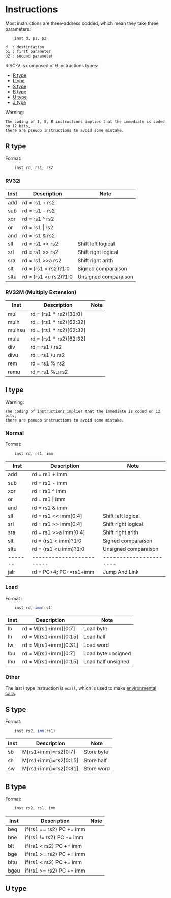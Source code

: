 # Instructions

Most instructions are three-address codded, which mean they take three
parameters:

```
    inst d, p1, p2

d  : destiniation
p1 : first parameter
p2 : second parameter
```

RISC-V is composed of 6 instructions types:

* [R type](#R-type)
* [I type](#I-type)
* [S type](#S-type)
* [B type](#B-type)
* [U type](#U-type)
* [J type](#J-type)

Warning:

    The coding of I, S, B instructions implies that the immediate is coded on 12 bits,
    there are pseudo instructions to avoid some mistake.

## R type

Format:
```as
    inst rd, rs1, rs2
```

### RV32I

| Inst  | Description            | Note                 |
|-------|------------------------|----------------------|
| add   | rd = rs1 + rs2         |                      |
| sub   | rd = rs1 - rs2         |                      |
| xor   | rd = rs1 ^ rs2         |                      |
| or    | rd = rs1 \| rs2        |                      |
| and   | rd = rs1 & rs2         |                      |
| sll   | rd = rs1 << rs2        | Shift left  logical  |
| srl   | rd = rs1 >> rs2        | Shift right logical  |
| sra   | rd = rs1 \>\>a rs2     | Shift right arith    |
| slt   | rd = (rs1 \< rs2)?1:0  | Signed   comparaison |
| sltu  | rd = (rs1 \<u rs2)?1:0 | Unsigned comparaison |

### RV32M (Multiply Extension)

| Inst  | Description            | Note                 |
|-------|------------------------|----------------------|
| mul   | rd = (rs1 * rs2)[31:0] |                      |
| mulh  | rd = (rs1 * rs2)[62:32]|                      |
| mulhsu| rd = (rs1 * rs2)[62:32]|                      |
| mulu  | rd = (rs1 * rs2)[62:32]|                      |
| div   | rd = rs1 / rs2         |                      |
| divu  | rd = rs1 /u rs2        |                      |
| rem   | rd = rs1 % rs2         |                      |
| remu  | rd = rs1 %u rs2        |                      |

## I type

Warning:

    The coding of instructions implies that the immediate is coded on 12 bits,
    there are pseudo instructions to avoid some mistake.

### Normal

Format:
```as
    inst rd, rs1, imm
```

| Inst  | Description            | Note                 |
|-------|------------------------|----------------------|
| add   | rd = rs1 + imm         |                      |
| sub   | rd = rs1 - imm         |                      |
| xor   | rd = rs1 ^ imm         |                      |
| or    | rd = rs1 \| imm        |                      |
| and   | rd = rs1 & imm         |                      |
| sll   | rd = rs1 << imm[0:4]   | Shift left  logical  |
| srl   | rd = rs1 >> imm[0:4]   | Shift right logical  |
| sra   | rd = rs1 \>\>a imm[0:4]| Shift right arith    |
| slt   | rd = (rs1 \< imm)?1:0  | Signed   comparaison |
| sltu  | rd = (rs1 \<u imm)?1:0 | Unsigned comparaison |
|-------|------------------------|----------------------|
| jalr  | rd = PC+4; PC+=rs1+imm | Jump And Link        |

### Load

Format :
```as
    inst rd, imm(rs1)
```

| Inst  | Description            | Note                 |
|-------|------------------------|----------------------|
| lb    | rd = M\[rs1+imm\][0:7] | Load byte            |
| lh    | rd = M\[rs1+imm\][0:15]| Load half            |
| lw    | rd = M\[rs1+imm\][0:31]| Load word            |
| lbu   | rd = M\[rs1+imm\][0:7] | Load byte unsigned   |
| lhu   | rd = M\[rs1+imm\][0:15]| Load half unsigned   |

### Other

The last I type instruction is `ecall`, which is used to make
[environmental calls](./ecall.md).

## S type

Format:
```as
    inst rs2, imm(rs1)
```

| Inst  | Description            | Note                 |
|-------|------------------------|----------------------|
| sb    | M\[rs1+imm\]=rs2[0:7]  | Store byte           |
| sh    | M\[rs1+imm\]=rs2[0:15] | Store half           |
| sw    | M\[rs1+imm\]=rs2[0:31] | Store word           |

## B type

Format:
```as
    inst rs2, rs1, imm
```

| Inst  | Description              | Note                 |
|-------|--------------------------|----------------------|
| beq   | if(rs1 == rs2) PC += imm |                      |
| bne   | if(rs1 != rs2) PC += imm |                      |
| blt   | if(rs1 <  rs2) PC += imm |                      |
| bge   | if(rs1 >= rs2) PC += imm |                      |
| bltu  | if(rs1 <  rs2) PC += imm |                      |
| bgeu  | if(rs1 >= rs2) PC += imm |                      |

## U type

